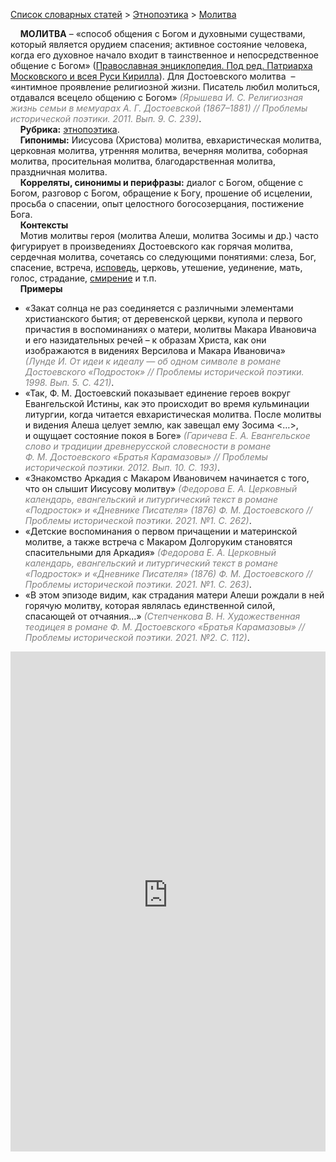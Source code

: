 <style>
st { color: Gray;
  font-style: italic;}
</style>

[Список словарных статей](https://thesaurus-dostoevsky.github.io/Thesaurus/) > [Этнопоэтика](ethnopoe.md) > [Молитва](молитва.md) 

&nbsp;&nbsp;&nbsp;&nbsp;**МОЛИТВА** – «способ общения с Богом и духовными существами, который является орудием спасения; активное состояние человека, когда его духовное начало входит в таинственное и непосредственное общение с Богом» ([Православная энциклопедия. Под ред. Патриарха Московского и всея Руси Кирилла](www.pravenc.ru)). Для Достоевского  молитва  – «интимное проявление религиозной жизни. Писатель любил молиться, отдавался всецело общению с Богом» <st>(Ярышева И. С. Религиозная жизнь семьи в мемуарах А. Г. Достоевской (1867–1881) // Проблемы исторической поэтики. 2011. Вып. 9. С. 239)</st>.  
&nbsp;&nbsp;&nbsp;&nbsp;**Рубрика:** [этнопоэтика](ethnopoe.md).  
&nbsp;&nbsp;&nbsp;&nbsp;**Гипонимы:** Иисусова (Христова) молитва, евхаристическая молитва, церковная молитва, утренняя молитва, вечерняя молитва, соборная молитва, просительная молитва, благодарственная молитва, праздничная молитва.  
&nbsp;&nbsp;&nbsp;&nbsp;**Корреляты, синонимы и перифразы:** диалог с Богом, общение с Богом, разговор с Богом, обращение к Богу, прошение об исцелении, просьба о спасении, опыт целостного богосозерцания, постижение Бога.  
&nbsp;&nbsp;&nbsp;&nbsp;**Контексты**  
&nbsp;&nbsp;&nbsp;&nbsp;Мотив молитвы героя (молитва Алеши, молитва Зосимы и др.)  часто фигурирует в произведениях Достоевского как горячая молитва, сердечная молитва, сочетаясь со следующими понятиями: слеза, Бог, спасение, встреча, [исповедь](исповедь.md), церковь, утешение, уединение, мать, голос, страдание, [смирение](смирение.md) и т.п.  <br>
&nbsp;&nbsp;&nbsp;&nbsp;**Примеры**  
* «Закат солнца не раз соединяется с различными элементами христианского бытия; от деревенской церкви, купола и первого причастия в воспоминаниях о матери, молитвы Макара Ивановича и его назидательных речей – к образам Христа, как они изображаются в видениях Версилова и Макара Ивановича» <st>(Лунде И. От идеи к идеалу — об одном символе в романе Достоевского «Подросток» // Проблемы исторической поэтики. 1998. Вып. 5. С. 421)</st>.
* «Так, Ф. М. Достоевский показывает единение героев вокруг Евангельской Истины, как это происходит во время кульминации литургии, когда читается евхаристическая молитва. После молитвы и видения Алеша целует землю, как завещал ему Зосима <…>, и ощущает состояние покоя в Боге» <st>(Гаричева Е. А. Евангельское слово и традиции древнерусской словесности в романе Ф. М. Достоевского «Братья Карамазовы» // Проблемы исторической поэтики. 2012. Вып. 10. С. 193)</st>.
* «Знакомство Аркадия с Макаром Ивановичем начинается с того, что он слышит Иисусову молитву» <st>(Федорова Е. А. Церковный календарь, евангельский и литургический текст в романе «Подросток» и «Дневнике Писателя» (1876) Ф. М. Достоевского // Проблемы исторической поэтики. 2021. №1. С. 262)</st>.
* «Детские воспоминания о первом причащении и материнской молитве, а также встреча с Макаром Долгоруким становятся спасительными для Аркадия» <st>(Федорова Е. А. Церковный календарь, евангельский и литургический текст в романе «Подросток» и «Дневнике Писателя» (1876) Ф. М. Достоевского // Проблемы исторической поэтики. 2021. №1. С. 263)</st>.
* «В этом эпизоде видим, как страдания матери Алеши рождали в ней горячую молитву, которая являлась единственной силой, спасающей от отчаяния…» <st>(Степченкова В. Н. Художественная теодицея в романе Ф. М. Достоевского «Братья Карамазовы» // Проблемы исторической поэтики. 2021. №2. С. 112)</st>.

<iframe src="https://thesaurus-dostoevsky.github.io/nk/молитва.html" style="border:0px;width:100%;height:800px" allowfullscreen="true" webkitallowfullscreen="true" mozallowfullscreen="true">

